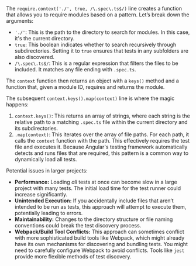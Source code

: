 The `require.context('./', true, /\.spec\.ts$/)` line creates a function that allows you to require modules based on a pattern. Let’s break down the arguments:

*   `'./'`: This is the path to the directory to search for modules. In this case, it's the current directory.
*   `true`: This boolean indicates whether to search recursively through subdirectories. Setting it to `true` ensures that tests in any subfolders are also discovered.
*   `/\.spec\.ts$/`: This is a regular expression that filters the files to be included. It matches any file ending with `.spec.ts`.

The `context` function then returns an object with a `keys()` method and a function that, given a module ID, requires and returns the module.

The subsequent `context.keys().map(context)` line is where the magic happens:

1.  `context.keys()`: This returns an array of strings, where each string is the relative path to a matching `.spec.ts` file within the current directory and its subdirectories.
2.  `.map(context)`: This iterates over the array of file paths. For each path, it calls the `context` function with the path.  This effectively requires the test file and executes it. Because Angular's testing framework automatically detects and runs files that are required, this pattern is a common way to dynamically load all tests.

Potential issues in larger projects:

*   **Performance:** Loading *all* tests at once can become slow in a large project with many tests. The initial load time for the test runner could increase significantly.
*   **Unintended Execution:** If you accidentally include files that aren’t intended to be run as tests, this approach will attempt to execute them, potentially leading to errors.
*   **Maintainability:**  Changes to the directory structure or file naming conventions could break the test discovery process.
*   **Webpack/Build Tool Conflicts:** This approach can sometimes conflict with more sophisticated build tools like Webpack, which might already have its own mechanisms for discovering and bundling tests.  You might need to carefully configure Webpack to avoid conflicts.  Tools like `jest` provide more flexible methods of test discovery.